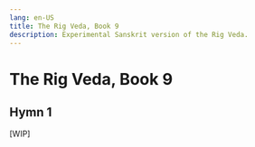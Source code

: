 ```yaml
---
lang: en-US
title: The Rig Veda, Book 9
description: Experimental Sanskrit version of the Rig Veda.
---
```


# The Rig Veda, Book 9

## Hymn 1
[WIP]